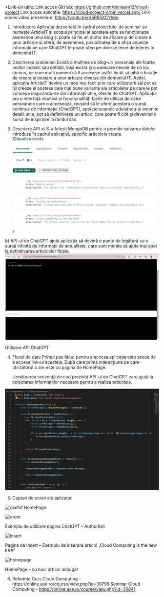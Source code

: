*Link-uri utile:
Link acces GitHub: https://github.com/denisam12/cloud-project
Link acces aplicație: https://cloud-project-orpin.vercel.app/
Link acces video prezentare: https://youtu.be/V5RB5XCYk6o

1. Introducere
	Aplicația dezvoltată în cadrul proiectului de seminar se numește ArticleIT și scopul principal al acesteia este sa funcționeze asemenea unui blog și poate să fie un motor de afișare și de creare a unor articole și oferă, de asemenea, posibilitatea de a afișa anumite informații pe care ChatGPT le poate oferi pe diverse teme de interes în domeniul IT. 

2. Descrierea problemei
	Există o mulțime de blog-uri personale ale foarte multor indivizi sau entități, însă există și o oarecare nevoie de un loc comun, pe care mulți oameni să îl acceseze astfel încât să aibă o locație de creare și postare a unor articole diverse din domeniul IT. Astfel, aplicația ArticleIT devine un mod mai facil prin care utilizatorii săi pot să își creeze și posteze cele mai bune variante ale articolelor pe care le pot concepe inspirându-se din informații utile, oferite de ChatGPT.
	Aplicația are o interfață intuitivă și funcționalități facile de utilizat de către persoanele care o accesează, reușind să le ofere acestora o sursă continuă de informație (ChatGPT), apoi persoanele adunându-și anumite detalii utile, pot să definitiveze un articol care poate fi citit și devenind o sursă de inspirație la rândul său. 

3. Descriere API
a) S-a folosit MongoDB pentru a permite salvarea datelor introduse în cadrul aplicației, specific articolele create.
 ![Captura 2024-05-10](https://github.com/iulianahingan/PROJECT/blob/main/public/Capture1.PNG))

b) API-ul de ChatGPT ajută aplicația să devină o punte de legătură cu o sursă infinită de informații de actualitate, care sunt menite să ajute mai apoi la definitivarea articolelor finale.
 ![Captură de ecran 2024-05-10](https://github.com/iulianahingan/PROJECT/blob/main/public/Capture.PNG)

Utilizare API ChatGPT

4. Fluxul de date
	Primul pas făcut pentru a accesa aplicația este aceea de a accesa link-ul acesteia. După care prima interacțiune pe care utilizatorul o are este cu pagina de HomePage.


	Următoarea secvență de cod prezintă API-ul de ChatGPT care ajută la colectarea informațiilor necesare pentru a realiza articolele. 
 
![captura](https://github.com/iulianahingan/PROJECT/blob/main/public/Capture2.PNG)

5. Capturi de ecran ale aplicației
 
![dsefsf](https://github.com/denisam12/cloud-project/assets/132089622/c91db385-15e3-444d-a7eb-ac59e3ceeaed)
HomePage

 ![ereer](https://github.com/denisam12/cloud-project/assets/132089622/08b959ac-843d-4510-9d6f-2eb918ce78c5)

Exemplu de utilizare pagina ChatGPT – AuthorBot

![insert](https://github.com/denisam12/cloud-project/assets/132089622/4589e35b-5fbd-429c-b9ec-5128d32669b7)

Pagina de Insert – Exemplu de inserare articol „Cloud Computing is the new ERA”
 
![homepage](https://github.com/denisam12/cloud-project/assets/132089622/7a5c79ad-9289-4d27-86af-6dc1e2153c23)

HomePage – cu noul articol adăugat

6. Referințe
Curs Cloud Computing - https://online.ase.ro/course/view.php?id=30796
Seminar Cloud Computing - https://online.ase.ro/course/view.php?id=30841
